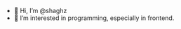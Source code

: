 - 👋 Hi, I’m @shaghz
- 👀 I’m interested in programming, especially in frontend.

<!---
shaghz/shaghz is a ✨ special ✨ repository because its `README.md` (this file) appears on your GitHub profile.
You can click the Preview link to take a look at your changes.
--->
